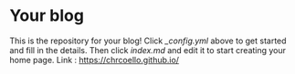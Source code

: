 # Your blog

This is the repository for your blog! Click *_config.yml* above to get started and fill in the details. Then click *index.md* and edit it to start creating your home page.
Link : https://chrcoello.github.io/